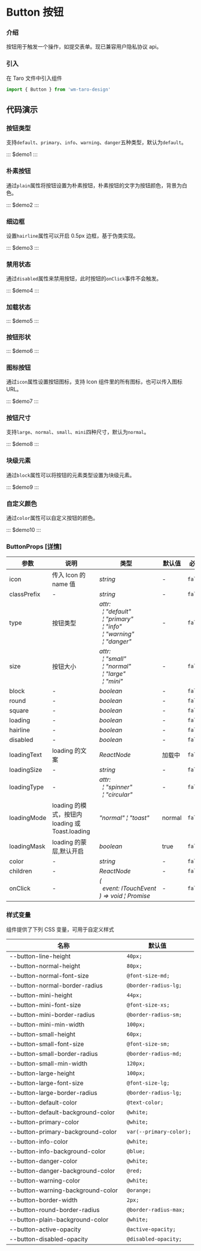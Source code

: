 # Button 按钮

### 介绍

按钮用于触发一个操作，如提交表单。现已兼容用户隐私协议 api。

### 引入

在 Taro 文件中引入组件

```js
import { Button } from 'wm-taro-design'
```

## 代码演示

### 按钮类型

支持`default`、`primary`、`info`、`warning`、`danger`五种类型，默认为`default`。

::: $demo1 :::

### 朴素按钮

通过`plain`属性将按钮设置为朴素按钮，朴素按钮的文字为按钮颜色，背景为白色。

::: $demo2 :::

### 细边框

设置`hairline`属性可以开启 0.5px 边框，基于伪类实现。

::: $demo3 :::

### 禁用状态

通过`disabled`属性来禁用按钮，此时按钮的`onClick`事件不会触发。

::: $demo4 :::

### 加载状态

::: $demo5 :::

### 按钮形状

::: $demo6 :::

### 图标按钮

通过`icon`属性设置按钮图标，支持 Icon 组件里的所有图标，也可以传入图标 URL。

::: $demo7 :::

### 按钮尺寸

支持`large`、`normal`、`small`、`mini`四种尺寸，默认为`normal`。

::: $demo8 :::

### 块级元素

通过`block`属性可以将按钮的元素类型设置为块级元素。

::: $demo9 :::

### 自定义颜色

通过`color`属性可以自定义按钮的颜色。

::: $demo10 :::

### ButtonProps [[详情]](https://codeup.aliyun.com/5f855dfb1858a17210466fd0/wuhang-meimeng-development/wm-taro-template/tree/master/modules/wm-taro-design/types/button.d.ts)

| 参数        | 说明                                            | 类型                                                                                                                                                                                                                                                                                     | 默认值 | 必填    |
| ----------- | ----------------------------------------------- | ---------------------------------------------------------------------------------------------------------------------------------------------------------------------------------------------------------------------------------------------------------------------------------------- | ------ | ------- |
| icon        | 传入 Icon 的 name 值                            | _&nbsp;&nbsp;string<br/>_                                                                                                                                                                                                                                                                | -      | `false` |
| classPrefix | -                                               | _&nbsp;&nbsp;string<br/>_                                                                                                                                                                                                                                                                | -      | `false` |
| type        | 按钮类型                                        | _&nbsp;&nbsp;attr:<br/>&nbsp;&nbsp;&nbsp;&nbsp;&brvbar;&nbsp;"default"<br/>&nbsp;&nbsp;&nbsp;&nbsp;&brvbar;&nbsp;"primary"<br/>&nbsp;&nbsp;&nbsp;&nbsp;&brvbar;&nbsp;"info"<br/>&nbsp;&nbsp;&nbsp;&nbsp;&brvbar;&nbsp;"warning"<br/>&nbsp;&nbsp;&nbsp;&nbsp;&brvbar;&nbsp;"danger"<br/>_ | -      | `false` |
| size        | 按钮大小                                        | _&nbsp;&nbsp;attr:<br/>&nbsp;&nbsp;&nbsp;&nbsp;&brvbar;&nbsp;"small"<br/>&nbsp;&nbsp;&nbsp;&nbsp;&brvbar;&nbsp;"normal"<br/>&nbsp;&nbsp;&nbsp;&nbsp;&brvbar;&nbsp;"large"<br/>&nbsp;&nbsp;&nbsp;&nbsp;&brvbar;&nbsp;"mini"<br/>_                                                         | -      | `false` |
| block       | -                                               | _&nbsp;&nbsp;boolean<br/>_                                                                                                                                                                                                                                                               | -      | `false` |
| round       | -                                               | _&nbsp;&nbsp;boolean<br/>_                                                                                                                                                                                                                                                               | -      | `false` |
| square      | -                                               | _&nbsp;&nbsp;boolean<br/>_                                                                                                                                                                                                                                                               | -      | `false` |
| loading     | -                                               | _&nbsp;&nbsp;boolean<br/>_                                                                                                                                                                                                                                                               | -      | `false` |
| hairline    | -                                               | _&nbsp;&nbsp;boolean<br/>_                                                                                                                                                                                                                                                               | -      | `false` |
| disabled    | -                                               | _&nbsp;&nbsp;boolean<br/>_                                                                                                                                                                                                                                                               | -      | `false` |
| loadingText | loading 的文案                                  | _&nbsp;&nbsp;ReactNode<br/>_                                                                                                                                                                                                                                                             | 加载中 | `false` |
| loadingSize | -                                               | _&nbsp;&nbsp;string<br/>_                                                                                                                                                                                                                                                                | -      | `false` |
| loadingType | -                                               | _&nbsp;&nbsp;attr:<br/>&nbsp;&nbsp;&nbsp;&nbsp;&brvbar;&nbsp;"spinner"<br/>&nbsp;&nbsp;&nbsp;&nbsp;&brvbar;&nbsp;"circular"<br/>_                                                                                                                                                        | -      | `false` |
| loadingMode | loading 的模式，按钮内 loading 或 Toast.loading | _&nbsp;&nbsp;"normal"&nbsp;&brvbar;&nbsp;"toast"<br/>_                                                                                                                                                                                                                                   | normal | `false` |
| loadingMask | loading 的蒙层,默认开启                         | _&nbsp;&nbsp;boolean<br/>_                                                                                                                                                                                                                                                               | true   | `false` |
| color       | -                                               | _&nbsp;&nbsp;string<br/>_                                                                                                                                                                                                                                                                | -      | `false` |
| children    | -                                               | _&nbsp;&nbsp;ReactNode<br/>_                                                                                                                                                                                                                                                             | -      | `false` |
| onClick     | -                                               | _&nbsp;&nbsp;(<br/>&nbsp;&nbsp;&nbsp;&nbsp;event:&nbsp;ITouchEvent<br/>&nbsp;&nbsp;)&nbsp;=>&nbsp;void&nbsp;&brvbar;&nbsp;Promise<any><br/>_                                                                                                                                             | -      | `false` |

### 样式变量

组件提供了下列 CSS 变量，可用于自定义样式

| 名称                              | 默认值                   |
| --------------------------------- | ------------------------ |
| --button-line-height              | ` 40px;`                 |
| --button-normal-height            | ` 80px;`                 |
| --button-normal-font-size         | ` @font-size-md;`        |
| --button-normal-border-radius     | ` @border-radius-lg;`    |
| --button-mini-height              | ` 44px;`                 |
| --button-mini-font-size           | ` @font-size-xs;`        |
| --button-mini-border-radius       | ` @border-radius-sm;`    |
| --button-mini-min-width           | ` 100px;`                |
| --button-small-height             | ` 60px;`                 |
| --button-small-font-size          | ` @font-size-sm;`        |
| --button-small-border-radius      | ` @border-radius-md;`    |
| --button-small-min-width          | ` 120px;`                |
| --button-large-height             | ` 100px;`                |
| --button-large-font-size          | ` @font-size-lg;`        |
| --button-large-border-radius      | ` @border-radius-lg;`    |
| --button-default-color            | ` @text-color;`          |
| --button-default-background-color | ` @white;`               |
| --button-primary-color            | ` @white;`               |
| --button-primary-background-color | ` var(--primary-color);` |
| --button-info-color               | ` @white;`               |
| --button-info-background-color    | ` @blue;`                |
| --button-danger-color             | ` @white;`               |
| --button-danger-background-color  | ` @red;`                 |
| --button-warning-color            | ` @white;`               |
| --button-warning-background-color | ` @orange;`              |
| --button-border-width             | ` 2px;`                  |
| --button-round-border-radius      | ` @border-radius-max;`   |
| --button-plain-background-color   | ` @white;`               |
| --button-active-opacity           | ` @active-opacity;`      |
| --button-disabled-opacity         | ` @disabled-opacity;`    |
